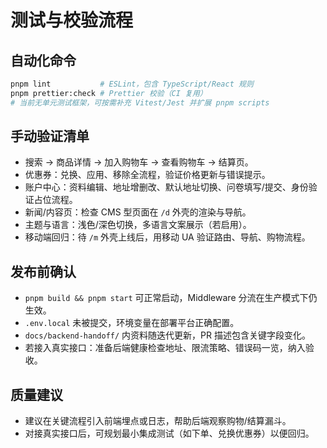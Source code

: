 # 测试与校验流程

## 自动化命令

```bash
pnpm lint           # ESLint，包含 TypeScript/React 规则
pnpm prettier:check # Prettier 校验（CI 复用）
# 当前无单元测试框架，可按需补充 Vitest/Jest 并扩展 pnpm scripts
```

## 手动验证清单

- 搜索 → 商品详情 → 加入购物车 → 查看购物车 → 结算页。
- 优惠券：兑换、应用、移除全流程，验证价格更新与错误提示。
- 账户中心：资料编辑、地址增删改、默认地址切换、问卷填写/提交、身份验证占位流程。
- 新闻/内容页：检查 CMS 型页面在 `/d` 外壳的渲染与导航。
- 主题与语言：浅色/深色切换，多语言文案展示（若启用）。
- 移动端回归：待 `/m` 外壳上线后，用移动 UA 验证路由、导航、购物流程。

## 发布前确认

- `pnpm build && pnpm start` 可正常启动，Middleware 分流在生产模式下仍生效。
- `.env.local` 未被提交，环境变量在部署平台正确配置。
- `docs/backend-handoff/` 内资料随迭代更新，PR 描述包含关键字段变化。
- 若接入真实接口：准备后端健康检查地址、限流策略、错误码一览，纳入验收。

## 质量建议

- 建议在关键流程引入前端埋点或日志，帮助后端观察购物/结算漏斗。
- 对接真实接口后，可规划最小集成测试（如下单、兑换优惠券）以便回归。

